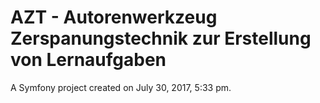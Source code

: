 AZT - Autorenwerkzeug Zerspanungstechnik zur Erstellung von Lernaufgaben
========================================================================

A Symfony project created on July 30, 2017, 5:33 pm.
